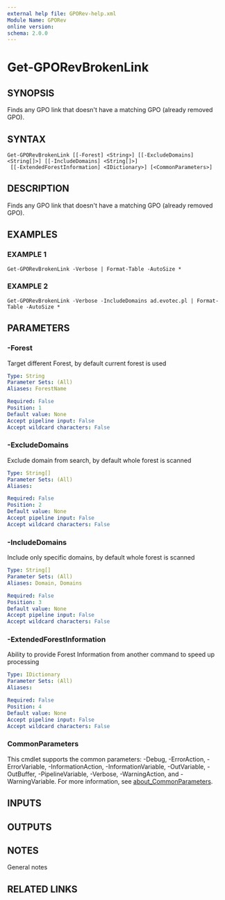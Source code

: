 ```yaml
---
external help file: GPORev-help.xml
Module Name: GPORev
online version:
schema: 2.0.0
---
```


# Get-GPORevBrokenLink

## SYNOPSIS
Finds any GPO link that doesn't have a matching GPO (already removed GPO).

## SYNTAX

```
Get-GPORevBrokenLink [[-Forest] <String>] [[-ExcludeDomains] <String[]>] [[-IncludeDomains] <String[]>]
 [[-ExtendedForestInformation] <IDictionary>] [<CommonParameters>]
```

## DESCRIPTION
Finds any GPO link that doesn't have a matching GPO (already removed GPO).

## EXAMPLES

### EXAMPLE 1
```
Get-GPORevBrokenLink -Verbose | Format-Table -AutoSize *
```

### EXAMPLE 2
```
Get-GPORevBrokenLink -Verbose -IncludeDomains ad.evotec.pl | Format-Table -AutoSize *
```

## PARAMETERS

### -Forest
Target different Forest, by default current forest is used

```yaml
Type: String
Parameter Sets: (All)
Aliases: ForestName

Required: False
Position: 1
Default value: None
Accept pipeline input: False
Accept wildcard characters: False
```

### -ExcludeDomains
Exclude domain from search, by default whole forest is scanned

```yaml
Type: String[]
Parameter Sets: (All)
Aliases:

Required: False
Position: 2
Default value: None
Accept pipeline input: False
Accept wildcard characters: False
```

### -IncludeDomains
Include only specific domains, by default whole forest is scanned

```yaml
Type: String[]
Parameter Sets: (All)
Aliases: Domain, Domains

Required: False
Position: 3
Default value: None
Accept pipeline input: False
Accept wildcard characters: False
```

### -ExtendedForestInformation
Ability to provide Forest Information from another command to speed up processing

```yaml
Type: IDictionary
Parameter Sets: (All)
Aliases:

Required: False
Position: 4
Default value: None
Accept pipeline input: False
Accept wildcard characters: False
```

### CommonParameters
This cmdlet supports the common parameters: -Debug, -ErrorAction, -ErrorVariable, -InformationAction, -InformationVariable, -OutVariable, -OutBuffer, -PipelineVariable, -Verbose, -WarningAction, and -WarningVariable. For more information, see [about_CommonParameters](http://go.microsoft.com/fwlink/?LinkID=113216).

## INPUTS

## OUTPUTS

## NOTES
General notes

## RELATED LINKS
